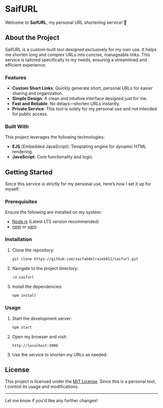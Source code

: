 # SaifURL

Welcome to **SaifURL**, my personal URL shortening service! 🚀

## About the Project

SaifURL is a custom-built tool designed exclusively for my own use. It helps me shorten long and complex URLs into concise, manageable links. This service is tailored specifically to my needs, ensuring a streamlined and efficient experience.

### Features

- **Custom Short Links**: Quickly generate short, personal URLs for easier sharing and organization.
- **Simple Design**: A clean and intuitive interface designed just for me.
- **Fast and Reliable**: No delays—shorten URLs instantly.
- **Private Service**: This tool is solely for my personal use and not intended for public access.

### Built With

This project leverages the following technologies:

- **EJS** (Embedded JavaScript): Templating engine for dynamic HTML rendering.
- **JavaScript**: Core functionality and logic.

## Getting Started

Since this service is strictly for my personal use, here’s how I set it up for myself:

### Prerequisites

Ensure the following are installed on my system:

- [Node.js](https://nodejs.org/) (Latest LTS version recommended)
- [npm](https://www.npmjs.com/) or [yarn](https://yarnpkg.com/)

### Installation

1. Clone the repository:

   ```bash
   git clone https://github.com/saifabdelrazek011/saifurl.git
   ```

2. Navigate to the project directory:

   ```bash
   cd saifurl
   ```

3. Install the dependencies:

   ```bash
   npm install
   ```

### Usage

1. Start the development server:

   ```bash
   npm start
   ```

2. Open my browser and visit:

   ```
   http://localhost:3000
   ```

3. Use the service to shorten my URLs as needed.

## License

This project is licensed under the [MIT License](LICENSE). Since this is a personal tool, I control its usage and modifications.

---

Let me know if you'd like any further changes!
